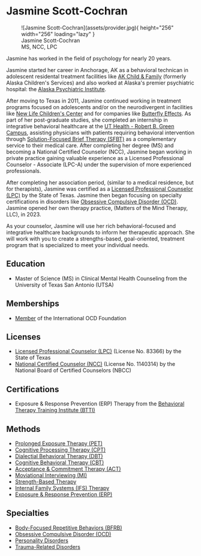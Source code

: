 # Jasmine Scott-Cochran

<figure markdown>
  ![Jasmine Scott-Cochran](assets/provider.jpg){ height="256" width="256" loading="lazy" }
  <figcaption>
    Jasmine Scott-Cochran<br>MS, NCC, LPC
  </figcaption>
</figure>

Jasmine has worked in the field of psychology for nearly 20 years.

Jasmine started her career in Anchorage, AK as a behavioral technican in adolescent residental treatment facilities like [AK Child & Family](https://www.akchild.org/) (formerly Alaska Children's Services) and also worked at Alaska's premier psychiatric hospital: the [Alaska Psychiatric Institute](https://dfcs.alaska.gov/api/Pages/default.aspx).

After moving to Texas in 2011, Jasmine continued working in treatment programs focused on adolescents and/or on the neurodivergent in facilities like [New Life Children's Center](https://upbring.org/new-life-childrens-center/) and for companies like [Butterfly Effects](https://butterflyeffects.com/). As part of her post-graduate studies, she completed an internship in integrative behavioral healthcare at the [UT Health - Robert B. Green Campus](https://www.uthscsa.edu/patient-care/physicians/location/Robert-B-Green-Campus-Downtown), assisting physicians with patients requiring behavioral intervention through [Solution-Focused Brief Therapy (SFBT)](https://www.psychologytoday.com/us/therapy-types/solution-focused-brief-therapy) as a complementary service to their medical care. After completing her degree (MS) and becoming a National Certified Counselor (NCC), Jasmine began working in private practice gaining valuable experience as a Licensed Professional Counselor - Associate (LPC-A) under the supervision of more experienced professionals.

After completing her association period, (similar to a medical residence, but for therapists), Jasmine was certified as a [Licensed Professional Counselor (LPC)](https://nami.org/About-Mental-Illness/Treatments/Types-of-Mental-Health-Professionals) by the State of Texas. Jasmine then began focusing on specialty certifications in disorders like [Obsessive Compulsive Disorder (OCD)](https://www.psychologytoday.com/us/conditions/obsessive-compulsive-disorder). Jasmine opened her own therapy practice, (Matters of the Mind Therapy, LLC), in 2023.

As your counselor, Jasmine will use her rich behavioral-focused and integrative healthcare backgrounds to inform her therapeutic approach. She will work with you to create a strengths-based, goal-oriented, treatment program that is specialized to meet your individual needs.

## Education

- Master of Science (MS) in Clinical Mental Health Counseling from the University of Texas San Antonio (UTSA)

## Memberships

- [Member](https://iocdf.org/providers/scott-cochran-jasmine-d/) of the International OCD Foundation

## Licenses

- [Licensed Professional Counselor (LPC)](https://vo.licensing.hpc.texas.gov/datamart/searchByName.do) (License No. 83366) by the State of Texas
- [National Certified Counselor (NCC)](1140314) (License No. 1140314) by the National Board of Certified Counselors (NBCC)

## Certifications

- Exposure & Response Prevention (ERP) Therapy from the [Behavioral Therapy Training Institute (BTTI)](https://iocdf.org/professionals/training-institute/btti/)

## Methods

- [Prolonged Exposure Therapy (PET)](https://www.psychologytoday.com/us/therapy-types/prolonged-exposure-therapy)
- [Cognitive Processing Therapy (CPT)](https://www.psychologytoday.com/us/therapy-types/cognitive-processing-therapy)
- [Dialectial Behavioral Therapy (DBT)](https://www.psychologytoday.com/us/therapy-types/dialectical-behavior-therapy)
- [Cognitive Behavioral Therapy (CBT)](https://www.psychologytoday.com/us/basics/cognitive-behavioral-therapy)
- [Acceptance & Commitment Therapy (ACT)](https://www.psychologytoday.com/us/therapy-types/acceptance-and-commitment-therapy)
- [Moviational Interviewing (MI)](https://www.psychologytoday.com/us/therapy-types/motivational-interviewing)
- [Strength-Based Therapy](https://www.psychologytoday.com/us/therapy-types/strength-based-therapy)
- [Internal Family Systems (IFS) Therapy](https://www.psychologytoday.com/us/therapy-types/internal-family-systems-therapy) 
- [Exposure & Response Prevention (ERP)](https://www.psychologytoday.com/us/therapy-types/exposure-and-response-prevention)

## Specialties

- [Body-Focused Repetitive Behaviors (BFRB)](https://www.psychologytoday.com/us/basics/body-focused-repetitive-behaviors)
- [Obsessive Compulsive Disorder (OCD)](https://www.psychologytoday.com/us/conditions/obsessive-compulsive-disorder)
- [Personality Disorders](https://www.psychiatry.org/patients-families/personality-disorders/what-are-personality-disorders)
- [Trauma-Related Disorders](https://www.psychologytoday.com/us/basics/trauma)
